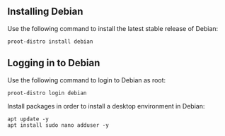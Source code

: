 ## Installing Debian
Use the following command to install the latest stable release of Debian:
```
proot-distro install debian
```

## Logging in to Debian
Use the following command to login to Debian as root:
```
proot-distro login debian
```
Install packages in order to install a desktop environment in Debian:
```
apt update -y
apt install sudo nano adduser -y
```
